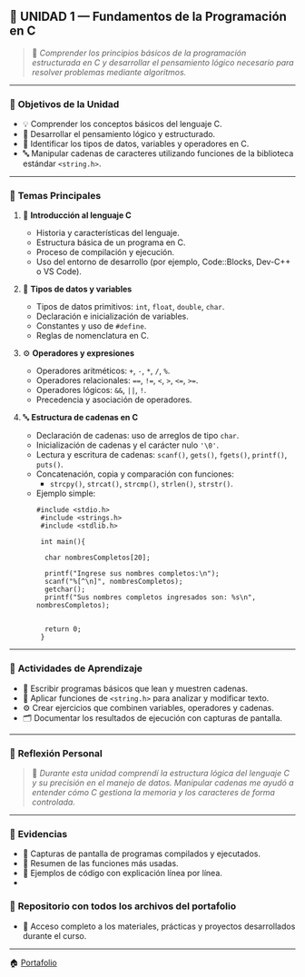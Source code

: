 ## 📘 UNIDAD 1 — Fundamentos de la Programación en C  

> 🧭 *Comprender los principios básicos de la programación estructurada en C y desarrollar el pensamiento lógico necesario para resolver problemas mediante algoritmos.*

---

### 🎯 **Objetivos de la Unidad**
- 💡 Comprender los conceptos básicos del lenguaje C.  
- 🧠 Desarrollar el pensamiento lógico y estructurado.  
- 🧮 Identificar los tipos de datos, variables y operadores en C.  
- 🔤 Manipular cadenas de caracteres utilizando funciones de la biblioteca estándar `<string.h>`.  

---

### 🧩 **Temas Principales**
1. 🧾 **Introducción al lenguaje C**  
   - Historia y características del lenguaje.  
   - Estructura básica de un programa en C.  
   - Proceso de compilación y ejecución.  
   - Uso del entorno de desarrollo (por ejemplo, Code::Blocks, Dev-C++ o VS Code).  

2. 🔢 **Tipos de datos y variables**  
   - Tipos de datos primitivos: `int`, `float`, `double`, `char`.  
   - Declaración e inicialización de variables.  
   - Constantes y uso de `#define`.  
   - Reglas de nomenclatura en C.  

3. ⚙️ **Operadores y expresiones**  
   - Operadores aritméticos: `+`, `-`, `*`, `/`, `%`.  
   - Operadores relacionales: `==`, `!=`, `<`, `>`, `<=`, `>=`.  
   - Operadores lógicos: `&&`, `||`, `!`.  
   - Precedencia y asociación de operadores.  

4. 🔤 **Estructura de cadenas en C**  
   - Declaración de cadenas: uso de arreglos de tipo `char`.  
   - Inicialización de cadenas y el carácter nulo `'\0'`.  
   - Lectura y escritura de cadenas: `scanf()`, `gets()`, `fgets()`, `printf()`, `puts()`.  
   - Concatenación, copia y comparación con funciones:  
     - `strcpy()`, `strcat()`, `strcmp()`, `strlen()`, `strstr()`.  
   - Ejemplo simple:  
     ```
     #include <stdio.h>  
      #include <strings.h>
      #include <stdlib.h>

      int main(){

       char nombresCompletos[20];

       printf("Ingrese sus nombres completos:\n");
       scanf("%[^\n]", nombresCompletos);
       getchar();
       printf("Sus nombres completos ingresados son: %s\n", nombresCompletos);
   
    
       return 0;
      }
     ```

---

### 🧰 **Actividades de Aprendizaje**
- 📝 Escribir programas básicos que lean y muestren cadenas.  
- 🔡 Aplicar funciones de `<string.h>` para analizar y modificar texto.  
- ⚙️ Crear ejercicios que combinen variables, operadores y cadenas.  
- 🗂️ Documentar los resultados de ejecución con capturas de pantalla.  

---

### 🧠 **Reflexión Personal**
> 💬 *Durante esta unidad comprendí la estructura lógica del lenguaje C y su precisión en el manejo de datos. Manipular cadenas me ayudó a entender cómo C gestiona la memoria y los caracteres de forma controlada.*  

---

### 🧾 **Evidencias**
- 📄 Capturas de pantalla de programas compilados y ejecutados.  
- 📘 Resumen de las funciones más usadas.  
- 🧮 Ejemplos de código con explicación línea por línea.
-
### 💾 **Repositorio con todos los archivos del portafolio**
- 📄 Acceso completo a los materiales, prácticas y proyectos desarrollados durante el curso.


---

🏠 [Portafolio](index.md)

